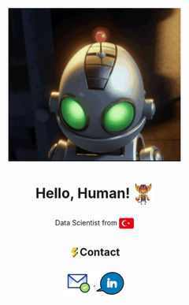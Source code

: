 <head>
  <meta charset="utf-8">
  <meta name="viewport" content="width=device-width, initial-scale=1.0">
</head>

<body>
<div id="root" align="left">
<div id="header" align="center">
  <img src="https://raw.githubusercontent.com/atalaydenknalbant/atalaydenknalbant/main/clank.gif" width="350"/>
</div>

<h1 align="center">Hello, Human! <img src="https://raw.githubusercontent.com/atalaydenknalbant/atalaydenknalbant/main/Ratchet.gif" align="center" height="50"/> </h1>

<p align="center">Data Scientist from  <a href="https://goturkiye.com/"> <img src="https://raw.githubusercontent.com/atalaydenknalbant/atalaydenknalbant/main/turkey.png" align="center" height="30"/> </a></p>

<h2 align="center"> <img src="https://raw.githubusercontent.com/atalaydenknalbant/atalaydenknalbant/main/contact.gif" align="center" height="30"/>Contact </h2>
<div align="center">
<a href="mailto:atalaydenknalbant@hotmail.com"> <img src="https://raw.githubusercontent.com/atalaydenknalbant/atalaydenknalbant/main/mail.gif" align="center" height="60"/> </a> <a href="https://www.linkedin.com/in/atalaydenknalbant/"> <img src="https://raw.githubusercontent.com/atalaydenknalbant/atalaydenknalbant/main/linkedin.gif" align="center" height="50"/> </a> 
</div>
</div>
</body>









